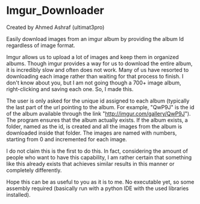 # Imgur_Downloader

Created by Ahmed Ashraf (ultimat3pro)

Easily download images from an imgur album 
by providing the album Id regardless of image format.

Imgur allows us to upload a lot of images and keep them
in organized albums. Though imgur provides a way for us
to download the entire album, it is incredibly slow and
often does not work. Many of us have resorted to downloading
each image rather than waiting for that process to finish.
I don't know about you, but I am not going though a 700+ image 
album, right-clicking and saving each one. So, I made this.

The user is only asked for the unique id assigned to each
album (typically the last part of the url pointing to the
album. For example, "QwP9J" is the id of the album available
through the link "http://imgur.com/gallery/QwP9J"). The program
ensures that the album actually exists. If
the album exists, a folder, named as the id, is created and all
the images from the album is downloaded inside that folder. The
images are named with numbers, starting from 0 and incremented 
for each image.

I do not claim this is the first to do this. In fact, considering
the amount of people who want to have this capability, I am rather
certain that something like this already exists that achieves similar
results in this manner or completely differently.

Hope this can be as useful to you as it is to me. No executable yet,
so some assembly required (basically run with a python IDE with the used
libraries installed).
